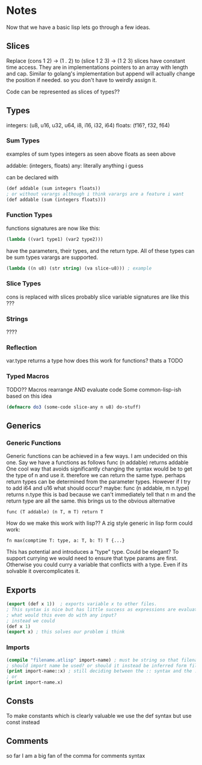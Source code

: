# Notes
Now that we have a basic lisp lets go through a few ideas.

## Slices
Replace (cons 1 2) -> (1 . 2) to (slice 1 2 3) -> (1 2 3) slices have constant time access. They are in implementations pointers to an array with length and cap. Similar to golang's implementation but append will actually change the position if needed. so you don't have to weirdly assign it. 

Code can be represented as slices of types??

## Types
integers: (u8, u16, u32, u64, i8, i16, i32, i64)
floats: (f16?, f32, f64)

### Sum Types
examples of sum types 
integers as seen above
floats as seen above

addable: (integers, floats)
any: literally anything i guess

can be declared with
```lisp
(def addable (sum integers floats))
; or without varargs although i think varargs are a feature i want
(def addable (sum (integers floats)))
```

### Function Types
functions signatures are now like this:
```lisp
(lambda ((var1 type1) (var2 type2)))
```
have the parameters, their types, and the return type. All of these types can be sum types
varargs are supported. 
```lisp
(lambda ((n u8) (str string) (va slice-u8))) ; example
```

### Slice Types
cons is replaced with slices probably
slice variable signatures are like this ??? 

### Strings
????

### Reflection
var.type returns a type 
how does this work for functions?
thats a TODO 

### Typed Macros
TODO?? Macros rearrange AND evaluate code
Some common-lisp-ish based on this idea
```lisp
(defmacro do3 (some-code slice-any n u8) do-stuff)
```

## Generics
### Generic Functions
Generic functions can be achieved in a few ways. I am undecided on this one.
Say we have a functions as follows
func (n addable) returns addable
One cool way that avoids significantly changing the syntax would be to get the type of n and use it. therefore we can return the same type.
perhaps return types can be determined from the parameter types. However if I try to add i64 and u16 what should occur?
maybe:
func (n addable, m n.type) returns n.type
this is bad because we can't immediately tell that n m and the return type are all the same.
this brings us to the obvious alternative
```
func (T addable) (n T, m T) return T
```
How do we make this work with lisp??
A zig style generic in lisp form could work:
```zig
fn max(comptime T: type, a: T, b: T) T {...}
```
This has potential and introduces a "type" type. Could be elegant?
To support currying we would need to ensure that type params are first. Otherwise you could curry a variable that conflicts with a type. Even if its solvable it overcomplicates it.




## Exports
```lisp
(export (def x 1))  ; exports variable x to other files. 
; This syntax is nice but has little success as expressions are evaluated
; what would this even do with any input?
; instead we could
(def x 1)
(export x) ; this solves our problem i think
```

### Imports
```lisp
(compile "filename.atlisp" import-name) ; must be string so that filenames are properly handled
; should import name be used? or should it instead be inferred form filename? i would argue for import-name but idk
(print import-name::x) ; still deciding between the :: syntax and the . syntax. "." will probably be used for type access so it poses an interesting idea.
; or 
(print import-name.x)
```

## Consts
To make constants which is clearly valuable we use the def syntax but use const instead

## Comments
so far I am a big fan of the comma for comments syntax
